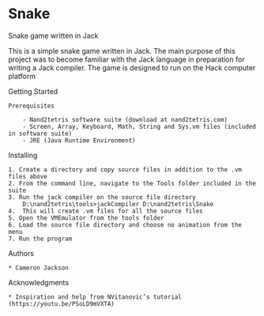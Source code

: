 # Snake
Snake game written in Jack

This is a simple snake game written in Jack. The main purpose of this project was to become familiar with the Jack language in preparation for writing a Jack compiler.  The game is designed to run on the Hack computer platform

Getting Started

	Prerequisites
	
		- Nand2tetris software suite (download at nand2tetris.com)
		- Screen, Array, Keyboard, Math, String and Sys.vm files (included in software suite)
		- JRE (Java Runtime Environment)

Installing

	1. Create a directory and copy source files in addition to the .vm files above
	2. From the command line, navigate to the Tools folder included in the suite
	3. Run the jack compiler on the source file directory
		D:\nand2tetris\tools>jackCompiler D:\nand2tetris\Snake
	4.  This will create .vm files for all the source files
	5. Open the VMEmulator from the tools folder
	6. Load the source file directory and choose no animation from the menu
	7. Run the program

Authors

	* Cameron Jackson

Acknowledgments

	* Inspiration and help from NVitanovic’s tutorial (https://youtu.be/PSoLD9mVXTA)

